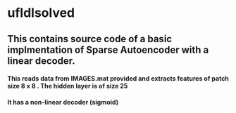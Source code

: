 # ufldlsolved

## This contains source code of a basic implmentation of Sparse Autoencoder with a linear decoder.
#### This reads data from IMAGES.mat provided and extracts features of patch size 8 x 8 . The hidden layer is of size 25
#### It has a non-linear decoder (sigmoid)